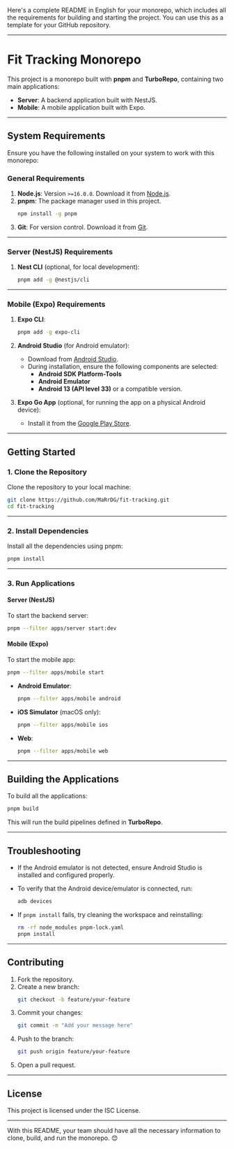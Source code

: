 Here's a complete README in English for your monorepo, which includes all the requirements for building and starting the project. You can use this as a template for your GitHub repository.

---

# **Fit Tracking Monorepo**

This project is a monorepo built with **pnpm** and **TurboRepo**, containing two main applications:

- **Server**: A backend application built with NestJS.
- **Mobile**: A mobile application built with Expo.

---

## **System Requirements**

Ensure you have the following installed on your system to work with this monorepo:

### **General Requirements**

1. **Node.js**: Version `>=16.0.0`. Download it from [Node.js](https://nodejs.org).
2. **pnpm**: The package manager used in this project.
   ```bash
   npm install -g pnpm
   ```
3. **Git**: For version control. Download it from [Git](https://git-scm.com).

---

### **Server (NestJS) Requirements**

1. **Nest CLI** (optional, for local development):
   ```bash
   pnpm add -g @nestjs/cli
   ```

---

### **Mobile (Expo) Requirements**

1. **Expo CLI**:

   ```bash
   pnpm add -g expo-cli
   ```

2. **Android Studio** (for Android emulator):

   - Download from [Android Studio](https://developer.android.com/studio).
   - During installation, ensure the following components are selected:
     - **Android SDK Platform-Tools**
     - **Android Emulator**
     - **Android 13 (API level 33)** or a compatible version.

3. **Expo Go App** (optional, for running the app on a physical Android device):
   - Install it from the [Google Play Store](https://play.google.com/store/apps/details?id=host.exp.exponent).

---

## **Getting Started**

### **1. Clone the Repository**

Clone the repository to your local machine:

```bash
git clone https://github.com/MaRrDG/fit-tracking.git
cd fit-tracking
```

---

### **2. Install Dependencies**

Install all the dependencies using pnpm:

```bash
pnpm install
```

---

### **3. Run Applications**

#### **Server (NestJS)**

To start the backend server:

```bash
pnpm --filter apps/server start:dev
```

#### **Mobile (Expo)**

To start the mobile app:

```bash
pnpm --filter apps/mobile start
```

- **Android Emulator**:
  ```bash
  pnpm --filter apps/mobile android
  ```
- **iOS Simulator** (macOS only):
  ```bash
  pnpm --filter apps/mobile ios
  ```
- **Web**:
  ```bash
  pnpm --filter apps/mobile web
  ```

---

## **Building the Applications**

To build all the applications:

```bash
pnpm build
```

This will run the build pipelines defined in **TurboRepo**.

---

## **Troubleshooting**

- If the Android emulator is not detected, ensure Android Studio is installed and configured properly.
- To verify that the Android device/emulator is connected, run:

  ```bash
  adb devices
  ```

- If `pnpm install` fails, try cleaning the workspace and reinstalling:
  ```bash
  rm -rf node_modules pnpm-lock.yaml
  pnpm install
  ```

---

## **Contributing**

1. Fork the repository.
2. Create a new branch:
   ```bash
   git checkout -b feature/your-feature
   ```
3. Commit your changes:
   ```bash
   git commit -m "Add your message here"
   ```
4. Push to the branch:
   ```bash
   git push origin feature/your-feature
   ```
5. Open a pull request.

---

## **License**

This project is licensed under the ISC License.

---

With this README, your team should have all the necessary information to clone, build, and run the monorepo. 😊
